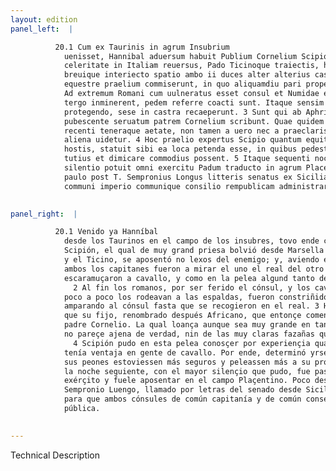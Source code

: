 ```yaml
---
layout: edition
panel_left:  |

          20.1 Cum ex Taurinis in agrum Insubrium
            uenisset, Hannibal aduersum habuit Publium Cornelium Scipionem, qui a Massilia ingenti
            celeritate in Italiam reuersus, Pado Ticinoque traiectis, haud procul ab hoste consedit,
            breuique interiecto spatio ambo ii duces alter alterius castra speculatum profecti,
            equestre praelium commiserunt, in quo aliquamdiu pari prope certamine dimicatum est. 2
            Ad extremum Romani cum uulneratus esset consul et Numidae equites paulatim circumeundo a
            tergo inminerent, pedem referre coacti sunt. Itaque sensim cedendo et consulem
            protegendo, sese in castra recaeperunt. 3 Sunt qui ab Aphricano filio iam tum
            pubescente seruatum patrem Cornelium scribunt. Quae quidem laus etsi maxima sit in tam
            recenti teneraque aetate, non tamen a uero nec a praeclaris rebus quas postea gessit,
            aliena uidetur. 4 Hoc praelio expertus Scipio quantum equitatu praeualeret
            hostis, statuit sibi ea loca petenda esse, in quibus pedestres copiae et consistere
            tutius et dimicare commodius possent. 5 Itaque sequenti nocte quanto maxime
            silentio potuit omni exercitu Padum traducto in agrum Placentinum contendit. Eodem uenit
            paulo post T. Sempronius Longus litteris senatus ex Sicilia accersitus, ut ambo consules
            communi imperio communique consilio rempublicam administrarent.
        

panel_right:  |

          20.1 Venido ya Hanníbal
            desde los Taurinos en el campo de los insubres, tovo ende contra sí a Publio Cornelio
            Scipión, el qual de muy grand priesa bolvió desde Marsella en Ytalia y, passado el Pado
            y el Ticino, se aposentó no lexos del enemigo; y, aviendo entre medias pequeño espaçio,
            ambos los capitanes fueron a mirar el uno el real del otro y el otro del otro, y
            escaramuçaron a cavallo, y como en la pelea algund tanto de tiempo pareçieron eguales.
              2 Al fin los romanos, por ser ferido el cónsul, y los cavalleros númidas
            poco a poco los rodeavan a las espaldas, fueron constriñidos retraerse passo a passo
            amparando al cónsul fasta que se recogieron en el real. 3 Hay quien escriva
            que su fijo, renombrado después Africano, que entonçe començava tener barba, conservó al
            padre Cornelio. La qual loança aunque sea muy grande en tan reziente y tierna edad, pero
            no pareçe ajena de verdad, nin de las muy claras fazañas que después puso en obra.
              4 Scipión pudo en esta pelea conosçer por experiençia quánto el enemigo le
            tenía ventaja en gente de cavallo. Por ende, determinó yrse a aquellos logares en que
            sus peones estoviessen más seguros y peleassen más a su provecho. 5 Assí que
            la noche seguiente, con el mayor silençio que pudo, fue passar el Pado con todo el
            exérçito y fuele aposentar en el campo Plaçentino. Poco después llegó ende Tiberio
            Sempronio Luengo, llamado por letras del senado desde Sicilia
            para que ambos cónsules de común capitanía y de común consejo administrassen la cosa
            pública.
        

---
```


 Technical Description 

        